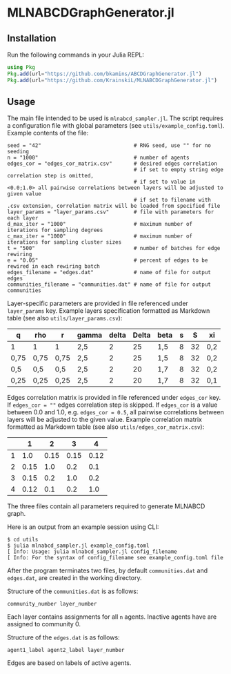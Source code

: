 # MLNABCDGraphGenerator.jl
## Installation
Run the following commands in your Julia REPL:
```julia
using Pkg
Pkg.add(url="https://github.com/bkamins/ABCDGraphGenerator.jl")
Pkg.add(url="https://github.com/KrainskiL/MLNABCDGraphGenerator.jl")
```

## Usage
The main file intended to be used is `mlnabcd_sampler.jl`.
The script requires a configuration file with global parameters (see `utils/example_config.toml`).
Example contents of the file:
```
seed = "42"                              # RNG seed, use "" for no seeding
n = "1000"                               # number of agents
edges_cor = "edges_cor_matrix.csv"       # desired edges correlation
                                         # if set to empty string edge correlation step is omitted,
                                         # if set to value in <0.0;1.0> all pairwise correlations between layers will be adjusted to given value
                                         # if set to filename with .csv extension, correlation matrix will be loaded from specified file
layer_params = "layer_params.csv"        # file with parameters for each layer
d_max_iter = "1000"                      # maximum number of iterations for sampling degrees
c_max_iter = "1000"                      # maximum number of iterations for sampling cluster sizes
t = "500"                                # number of batches for edge rewiring
e = "0.05"                               # percent of edges to be rewired in each rewiring batch
edges_filename = "edges.dat"             # name of file for output edges
communities_filename = "communities.dat" # name of file for output communities
```
Layer-specific parameters are provided in file referenced under `layer_params` key.
Example layers specification formatted as Markdown table (see also `utils/layer_params.csv`):

| q    | rho  | r    | gamma | delta | Delta | beta | s | S  | xi  |
|------|------|------|-------|-------|-------|------|---|----|-----|
| 1    | 1    | 1    | 2,5   | 2     | 25    | 1,5  | 8 | 32 | 0,2 |
| 0,75 | 0,75 | 0,75 | 2,5   | 2     | 25    | 1,5  | 8 | 32 | 0,2 |
| 0,5  | 0,5  | 0,5  | 2,5   | 2     | 20    | 1,7  | 8 | 32 | 0,2 |
| 0,25 | 0,25 | 0,25 | 2,5   | 2     | 20    | 1,7  | 8 | 32 | 0,1 |

Edges correlation matrix is provided in file referenced under `edges_cor` key.
If `edges_cor = ""` edges correlation step is skipped.
If `edges_cor` is a value between 0.0 and 1.0, e.g. `edges_cor = 0.5`, all pairwise correlations between layers will be adjusted to the given value.
Example correlation matrix formatted as Markdown table (see also `utils/edges_cor_matrix.csv`):

|   | 1    | 2    | 3    | 4    |
|---|------|------|------|------|
| 1 | 1.0  | 0.15 | 0.15 | 0.12 |
| 2 | 0.15 | 1.0  | 0.2  | 0.1  |
| 3 | 0.15 | 0.2  | 1.0  | 0.2  |
| 4 | 0.12 | 0.1  | 0.2  | 1.0  |

The three files contain all parameters required to generate MLNABCD graph.

Here is an output from an example session using CLI:
```
$ cd utils
$ julia mlnabcd_sampler.jl example_config.toml
[ Info: Usage: julia mlnabcd_sampler.jl config_filename
[ Info: For the syntax of config_filename see example_config.toml file
```
After the program terminates two files, by default `communities.dat` and `edges.dat`, are created in the working directory.

Structure of the `communities.dat` is as follows:
```
community_number layer_number
```
Each layer contains assignments for all `n` agents. Inactive agents have are assigned to community 0.

Structure of the `edges.dat` is as follows:
```
agent1_label agent2_label layer_number
```
Edges are based on labels of active agents.
